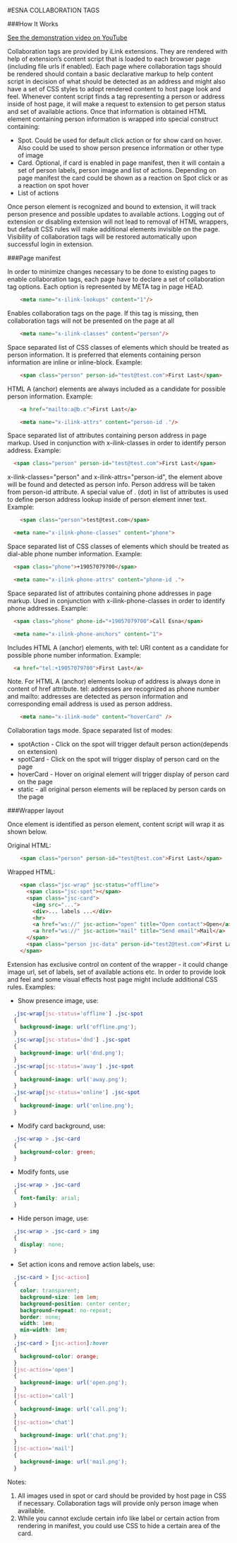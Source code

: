 #ESNA COLLABORATION TAGS

###How It Works

[See the demonstration video on YouTube](http://youtu.be/W4FS3NMx7eM)

Collaboration tags are provided by iLink extensions. They are rendered with help of extension’s content script that is loaded to each browser page (including file urls if enabled). Each page where collaboration tags should be rendered should contain a basic declarative markup to help content script in decision of what should be detected as an address and might also have a set of CSS styles to adopt rendered content to host page look and feel.
Whenever content script finds a tag representing a person or address inside of host page, it will make a request to extension to get person status and set of available actions. Once that information is obtained HTML element containing person information is wrapped into special construct containing:
 - Spot. Could be used for default click action or for show card on hover. Also could be used to show person presence information or other type of image
 - Card. Optional, if card is enabled in page manifest, then it will contain a set of person labels, person image and list of actions. Depending on page manifest the card could be shown as a reaction on Spot click or as a reaction on spot hover
 - List of actions
 
Once person element is recognized and bound to extension, it will track person presence and possible updates to available actions.
Logging out of extension or disabling extension will not lead to removal of HTML wrappers, but default CSS rules will make additional elements invisible on the page. Visibility of collaboration tags will be restored automatically upon successful login in extension.


###Page manifest

In order to minimize changes necessary to be done to existing pages to enable collaboration tags, each page have to declare a set of collaboration tag options. Each option is represented by META tag in page HEAD. 

```html
	<meta name="x-ilink-lookups" content="1"/>
```
Enables collaboration tags on the page. If this tag is missing, then collaboration tags will not be presented on the page at all
```html
	<meta name="x-ilink-classes" content="person"/>
```
Space separated list of CSS classes of elements which should be treated as person information. It is preferred that elements containing person information are inline or inline-block. Example:
```html  
	<span class="person" person-id="test@test.com">First Last</span>
```
HTML A (anchor) elements are always included as a candidate for possible person information. Example:
```html  
	<a href="mailto:a@b.c">First Last</a>
```
```html
	<meta name="x-ilink-attrs" content="person-id ."/>
```
Space separated list of attributes containing person address in page markup. Used in conjunction with x-ilink-classes in order to identify person address. Example:
```html
  <span class="person" person-id="test@test.com">First Last</span>
```
x-ilink-classes="person" and x-ilink-attrs="person-id", the element above will be found and detected as person info. Person address will be taken from person-id attribute.
A special value of . (dot) in list of attributes is used to define person address lookup inside of person element inner text. Example:
```html  
	<span class="person">test@test.com</span>
```
```html 
  <meta name="x-ilink-phone-classes" content="phone">
```
Space separated list of CSS classes of elements which should be treated as dial-able phone number information. Example:
```html 
  <span class="phone">+19057079700</span>
```
```html 
  <meta name="x-ilink-phone-attrs" content="phone-id .">
```
Space separated list of attributes containing phone addresses in page markup. Used in conjunction with x-ilink-phone-classes in order to identify phone addresses. Example:
```html 
  <span class="phone" phone-id="+19057079700">Call Esna</span>
```
```html 
  <meta name="x-ilink-phone-anchors" content="1">
```
Includes HTML A (anchor) elements, with tel: URI content as a candidate for possible phone number information. Example:
```html 
  <a href="tel:+19057079700">First Last</a>
```

Note. For HTML A (anchor) elements lookup of address is always done in content of href attribute. tel: addresses are recognized as phone number and mailto: addresses are detected as person information and corresponding email address is used as person address.
```html
	<meta name="x-ilink-mode" content="hoverCard" />
```	
Collaboration tags mode. Space separated list of modes:
- spotAction - Click on the spot will trigger default person action(depends on extension)
- spotCard - Click on the spot will trigger display of person card on the page
- hoverCard - Hover on original element will trigger display of person card on the page
- static - all original person elements will be replaced by person cards on the page


###Wrapper layout

Once element is identified as person element, content script will wrap it as shown below.

Original HTML:
```html
	<span class="person" person-id="test@test.com">First Last</span>
```
Wrapped HTML:
```html
	<span class="jsc-wrap" jsc-status="offline">
	  <span class="jsc-spot"></span>
	  <span class="jsc-card">
	    <img src="...">
	    <div>... labels ...</div>
	    <hr>
	    <a href="ws://" jsc-action="open" title="Open contact">Open</a>
	    <a href="ws://" jsc-action="mail" title="Send email">Mail</a>
	  </span>
	  <span class="person jsc-data" person-id="test2@test.com">First Last</span>
	</span>
```
Extension has exclusive control on content of the wrapper - it could change image url, set of labels, set of available actions etc. In order to provide look and feel and some visual effects host page might include additional CSS rules.
Examples:
- Show presence image, use:
```css
  .jsc-wrap[jsc-status='offline'] .jsc-spot
  {
    background-image: url('offline.png');
  }
  .jsc-wrap[jsc-status='dnd'] .jsc-spot
  {
    background-image: url('dnd.png');
  }
  .jsc-wrap[jsc-status='away'] .jsc-spot
  {
    background-image: url('away.png');
  }
  .jsc-wrap[jsc-status='online'] .jsc-spot
  {
    background-image: url('online.png');
  }
```	  
- Modify card background, use:
```css
  .jsc-wrap > .jsc-card
  {
    background-color: green;
  }
```	  
- Modify fonts, use
```css
  .jsc-wrap > .jsc-card
  {
    font-family: arial;
  }
```	  
- Hide person image, use:
```css
  .jsc-wrap > .jsc-card > img
  {
    display: none;
  }
```
- Set action icons and remove action labels, use:
```css
  .jsc-card > [jsc-action]
  {
    color: transparent;
    background-size: 1em 1em;
    background-position: center center;
    background-repeat: no-repeat;
    border: none;
    width: 1em;
    min-width: 1em;
  }
  .jsc-card > [jsc-action]:hover
  {
    background-color: orange;
  }
  [jsc-action='open']
  {
    background-image: url('open.png');
  }
  [jsc-action='call']
  {
    background-image: url('call.png');
  }
  [jsc-action='chat']
  {
    background-image: url('chat.png');
  }
  [jsc-action='mail']
  {
    background-image: url('mail.png');
  }
```

Notes:

1. All images used in spot or card should be provided by host page in CSS if necessary. Collaboration tags will provide only person image when available.
2. While you cannot exclude certain info like label or certain action from rendering in manifest, you could use CSS to hide a certain area of the card.
